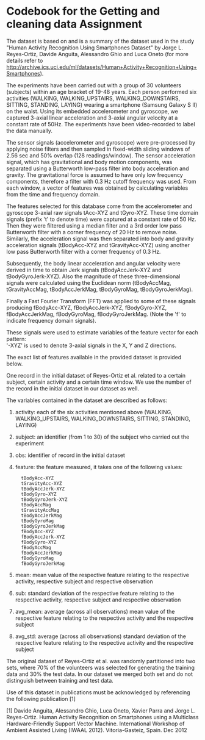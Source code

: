 #  Codebook for the Getting and cleaning data Assignment


The dataset is based on and is a summary of the dataset used in the study  "Human Activity Recognition Using Smartphones Dataset" by Jorge L. Reyes-Ortiz, Davide Anguita, Alessandro Ghio and Luca Oneto (for more details refer to http://archive.ics.uci.edu/ml/datasets/Human+Activity+Recognition+Using+Smartphones).

The experiments have been carried out with a group of 30 volunteers (subjects) within an age bracket of 19-48 years. Each person performed six activities (WALKING, WALKING_UPSTAIRS, WALKING_DOWNSTAIRS, SITTING, STANDING, LAYING) wearing a smartphone (Samsung Galaxy S II) on the waist. Using its embedded accelerometer and gyroscope, we captured 3-axial linear acceleration and 3-axial angular velocity at a constant rate of 50Hz. The experiments have been video-recorded to label the data manually.  

The sensor signals (accelerometer and gyroscope) were pre-processed by applying noise filters and then sampled in fixed-width sliding windows of 2.56 sec and 50% overlap (128 readings/window). The sensor acceleration signal, which has gravitational and body motion components, was separated using a Butterworth low-pass filter into body acceleration and gravity. The gravitational force is assumed to have only low frequency components, therefore a filter with 0.3 Hz cutoff frequency was used. From each window, a vector of features was obtained by calculating variables from the time and frequency domain. 

The features selected for this database come from the accelerometer and gyroscope 3-axial raw signals tAcc-XYZ and tGyro-XYZ. These time domain signals (prefix 't' to denote time) were captured at a constant rate of 50 Hz. Then they were filtered using a median filter and a 3rd order low pass Butterworth filter with a corner frequency of 20 Hz to remove noise. Similarly, the acceleration signal was then separated into body and gravity acceleration signals (tBodyAcc-XYZ and tGravityAcc-XYZ) using another low pass Butterworth filter with a corner frequency of 0.3 Hz. 

Subsequently, the body linear acceleration and angular velocity were derived in time to obtain Jerk signals (tBodyAccJerk-XYZ and tBodyGyroJerk-XYZ). Also the magnitude of these three-dimensional signals were calculated using the Euclidean norm (tBodyAccMag, tGravityAccMag, tBodyAccJerkMag, tBodyGyroMag, tBodyGyroJerkMag). 

Finally a Fast Fourier Transform (FFT) was applied to some of these signals producing fBodyAcc-XYZ, fBodyAccJerk-XYZ, fBodyGyro-XYZ, fBodyAccJerkMag, fBodyGyroMag, fBodyGyroJerkMag. (Note the 'f' to indicate frequency domain signals). 

These signals were used to estimate variables of the feature vector for each pattern:  
'-XYZ' is used to denote 3-axial signals in the X, Y and Z directions.

The exact list of features available in the provided dataset is provided below.

One record in the initial dataset of Reyes-Ortiz et al. related to a certain subject, certain activity and a certain time window. We use the number of the record in the initial dataset in our dataset as well.

The variables contained in the dataset are described as follows:

1. activity: each of the six activities mentioned above (WALKING, WALKING_UPSTAIRS, WALKING_DOWNSTAIRS, SITTING, STANDING, LAYING)
2. subject: an identifier (from 1 to 30) of the subject who carried out the experiment
3. obs: identifier of record in the initial dataset
4. feature:  the feature measured, it takes one of the following values:

         tBodyAcc-XYZ
         tGravityAcc-XYZ
         tBodyAccJerk-XYZ
         tBodyGyro-XYZ
         tBodyGyroJerk-XYZ
         tBodyAccMag
         tGravityAccMag
         tBodyAccJerkMag
         tBodyGyroMag
         tBodyGyroJerkMag
         fBodyAcc-XYZ
         fBodyAccJerk-XYZ
         fBodyGyro-XYZ
         fBodyAccMag
         fBodyAccJerkMag
         fBodyGyroMag
         fBodyGyroJerkMag
5. mean: mean value of the respective feature relating to the respective activity, respective subject and respective observation
6. sub: standard deviation of the respective feature relating to the respective activity, respective subject and respective observation
7. avg_mean: average (across all observations) mean value of the respective feature  relating to the respective activity and the respective subject 
8. avg_std: average (across all observations) standard deviation of the respective feature  relating to the respective activity and the respective subject 


The original dataset of Reyes-Ortiz et al. was randomly partitioned into two sets, where 70% of the volunteers was selected for generating the training data and 30% the test data. In our dataset we merged both set and do not distinguish between training and test data.


Use of this dataset in publications must be acknowledged by referencing the following publication [1] 

[1] Davide Anguita, Alessandro Ghio, Luca Oneto, Xavier Parra and Jorge L. Reyes-Ortiz. Human Activity Recognition on Smartphones using a Multiclass Hardware-Friendly Support Vector Machine. International Workshop of Ambient Assisted Living (IWAAL 2012). Vitoria-Gasteiz, Spain. Dec 2012

